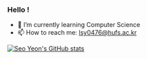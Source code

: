 ### Hello !

- 🌱 I’m currently learning Computer Science
- 📫 How to reach me: lsy0476@hufs.ac.kr

[![Seo Yeon's GitHub stats](https://github-readme-stats.vercel.app/api?username=yiseoffline)](https://github.com/yiseoffline/github-readme-stats)
